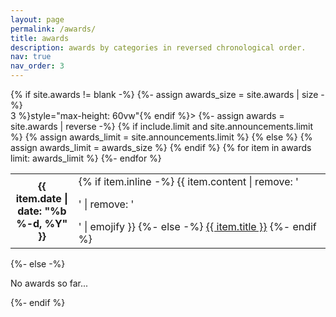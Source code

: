 ```yaml
---
layout: page
permalink: /awards/
title: awards
description: awards by categories in reversed chronological order.
nav: true
nav_order: 3
---
```

<!-- _pages/awards.md -->

<div class="awards">
{% if site.awards != blank -%}
{%- assign awards_size = site.awards | size -%}
<div class="table-responsive" {% if include.limit and site.announcements.scrollable and awards_size > 3 %}style="max-height: 60vw"{% endif %}>
    <table class="table table-sm table-borderless">
    {%- assign awards = site.awards | reverse -%}
    {% if include.limit and site.announcements.limit %}
    {% assign awards_limit = site.announcements.limit %}
    {% else %}
    {% assign awards_limit = awards_size %}
    {% endif %}
    {% for item in awards limit: awards_limit %}
    <tr>
        <th scope="row" style="width: 20%">{{ item.date | date: "%b %-d, %Y" }}</th>
        <td>
        {% if item.inline -%}
            {{ item.content | remove: '<p>' | remove: '</p>' | emojify }}
        {%- else -%}
            <a class="awards-title" href="{{ item.url | relative_url }}">{{ item.title }}</a>
        {%- endif %}
        </td>
    </tr>
    {%- endfor %}
    </table>
</div>
{%- else -%}
<p>No awards so far...</p>
{%- endif %}
</div>